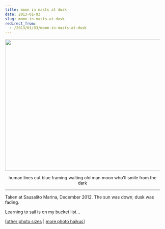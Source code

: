 ```yaml
---
title: moon in masts at dusk
date: 2013-01-03
slug: moon-in-masts-at-dusk
redirect_from:
  - /2013/01/03/moon-in-masts-at-dusk
---
```


<a href="http://www.flickr.com/photos/daniel_hardman/8331434557/sizes/l/"><img alt="" src="http://farm9.staticflickr.com/8359/8331434557_2b48a3d4cf_z.jpg" width="640" height="427" /></a>
<p style="text-align:center;">human lines cut blue
framing waiting old man moon
who'll smile from the dark</p>

<hr />

Taken at Sausalito Marina, December 2012. The sun was down; dusk was fading.

Learning to sail is on my bucket list...

[<a href="http://www.flickr.com/photos/daniel_hardman/8331434557/sizes/l/">other photo sizes</a> | <a href="http://sivanea.com/category/photos/">more photo haikus</a>]